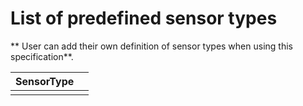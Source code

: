 # List of predefined sensor types

** User can add their own definition of sensor types when using this specification**.

| SensorType |  |
| --- | --- |
|  |  |

